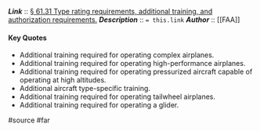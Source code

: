 

***Link***      :: [§ 61.31 Type rating requirements, additional training, and authorization requirements.](https://www.ecfr.gov/current/title-14/section-61.31)
***Description***      :: `= this.link`
***Author*** :: [[FAA]]

#### Key Quotes
* Additional training required for operating complex airplanes.
* Additional training required for operating high-performance airplanes.
* Additional training required for operating pressurized aircraft capable of operating at high altitudes.
* Additional aircraft type-specific training.
* Additional training required for operating tailwheel airplanes. 
* Additional training required for operating a glider.

#source #far